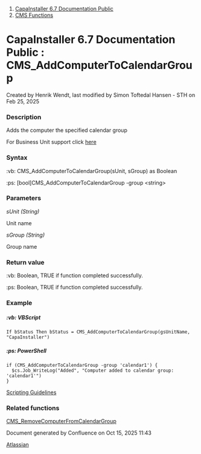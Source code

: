<div id="page">

<div id="main" class="aui-page-panel">

<div id="main-header">

<div id="breadcrumb-section">

1.  [CapaInstaller 6.7 Documentation Public](index.html)
2.  [CMS Functions](CMS-Functions_20342569060.html)

</div>

# <span id="title-text"> CapaInstaller 6.7 Documentation Public : CMS_AddComputerToCalendarGroup </span>

</div>

<div id="content" class="view">

<div class="page-metadata">

Created by <span class="author"> Henrik Wendt</span>, last modified by <span class="editor"> Simon Toftedal Hansen - STH</span> on Feb 25, 2025

</div>

<div id="main-content" class="wiki-content group">

### Description

Adds the computer the specified calendar group

For Business Unit support click <a href="https://capasystems.atlassian.net/wiki/spaces/CI67DOC/pages/20342578502/Business+Unit+support" data-linked-resource-id="20342578502" data-linked-resource-version="1" data-linked-resource-type="page">here</a>

### Syntax

:vb: CMS_AddComputerToCalendarGroup(sUnit, sGroup) as Boolean

:ps: \[bool\]CMS_AddComputerToCalendarGroup -group \<string\>

### Parameters

*sUnit (String)*

Unit name

*sGroup (String)*

Group name

### Return value

:vb: Boolean, TRUE if function completed successfully.

:ps: Boolean, TRUE if function completed successfully. 

### Example 

##### :vb: VBScript

<div class="code panel pdl" style="border-width: 1px;">

<div class="codeContent panelContent pdl">

``` syntaxhighlighter-pre
If bStatus Then bStatus = CMS_AddComputerToCalendarGroup(gsUnitName, "CapaInstaller")
```

</div>

</div>

##### :ps: PowerShell

<div class="code panel pdl" style="border-width: 1px;">

<div class="codeContent panelContent pdl">

``` syntaxhighlighter-pre
if (CMS_AddComputerToCalendarGroup -group 'calendar1') {
  $cs.Job_WriteLog("Added", "Computer added to calendar group: 'calendar1'")
} 
```

</div>

</div>

<a href="https://capasystems.atlassian.net/wiki/spaces/CI67DOC/pages/20342575822/Scripting+Guidelines" data-linked-resource-id="20342575822" data-linked-resource-version="1" data-linked-resource-type="page">Scripting Guidelines</a>

### Related functions

<a href="CMS_RemoveComputerFromCalendarGroup_20342569918.html" data-linked-resource-id="20342569918" data-linked-resource-version="2" data-linked-resource-type="page">CMS_RemoveComputerFromCalendarGroup</a>

</div>

</div>

</div>

<div id="footer" role="contentinfo">

<div class="section footer-body">

Document generated by Confluence on Oct 15, 2025 11:43

<div id="footer-logo">

[Atlassian](http://www.atlassian.com/)

</div>

</div>

</div>

</div>
